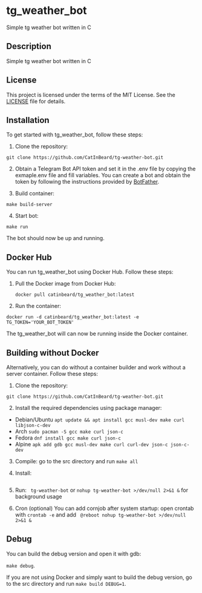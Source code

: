 # tg_weather_bot

Simple tg weather bot written in C  

## Description

Simple tg weather bot written in C  

## License

This project is licensed under the terms of the MIT License. See the [LICENSE](LICENSE) file for details.

## Installation

To get started with tg_weather_bot, follow these steps:

1. Clone the repository:

  ```git clone https://github.com/CatInBeard/tg-weather-bot.git```
   

2. Obtain a Telegram Bot API token and set it in the .env file by copying the exmaple.env file and fill variables. You can create a bot and obtain the token by following the instructions provided by [BotFather](https://telegram.me/BotFather).

3. Build container:
   
```make build-server```

4. Start bot:

   
```make run```
   
   The bot should now be up and running.

## Docker Hub

You can run tg_weather_bot using Docker Hub. Follow these steps:

1. Pull the Docker image from Docker Hub:

   
   ```docker pull catinbeard/tg_weather_bot:latest```
   
2. Run the container:

   
```docker run -d catinbeard/tg_weather_bot:latest -e TG_TOKEN='YOUR_BOT_TOKEN'```

   The tg_weather_bot will can  now be running inside the Docker container.
   
## Building without Docker 
Alternatively, you can do without a container builder and work without a server container. Follow these steps:

1. Clone the repository:

  ```git clone https://github.com/CatInBeard/tg-weather-bot.git```
   

2. Install the required dependencies using package manager:

  * Debian/Ubuntu
   ```apt update && apt install gcc musl-dev make curl libjson-c-dev```
  * Arch ```sudo pacman -S gcc make curl json-c```
  * Fedora ```dnf install gcc make curl json-c```
  * Alpine ```apk add gdb gcc musl-dev make curl curl-dev json-c json-c-dev```

3. Compile: go to the src directory and run ```make all```

4. Install:
   ```make install
5. Run: ``` tg-weather-bot``` or ```nohup tg-weather-bot >/dev/null 2>&1 &``` for background usage
6. Cron (optional) You can add cornjob after system startup:
   open crontab with ```crontab -e``` and add ``` @reboot nohup tg-weather-bot >/dev/null 2>&1 &```

## Debug
You can build the debug version and open it with gdb: 

  ```make debug```.
  
  If you are not using Docker and simply want to build the debug version, go to the src directory and run ```make build DEBUG=1```.
